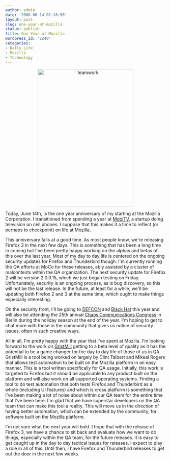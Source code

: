 ```yaml
---
author: admin
date: '2008-06-14 01:18:50'
layout: post
slug: one-year-at-mozilla
status: publish
title: One Year at Mozilla
wordpress_id: '2240'
categories:
- Daily Life
- Mozilla
- Technology
---
```

<p align="center"><a href="http://www.flickr.com/photos/albill/2577507114/" title="teamwork by albill, on Flickr"><img src="http://farm4.static.flickr.com/3069/2577507114_be254a351b_o.jpg" width="300" height="430" alt="teamwork" /></a></p>
Today, June 14th, is the one year anniversary of my starting at the Mozilla Corporation. I transitioned from spending a year at <a href="http://www.mobitv.com">MobiTV</a>, a startup doing television on cell phones. I suppose that this makes it a time to reflect (or perhaps to checkpoint) on life at Mozilla.

This anniversary falls at a good time. As most people know, we're releasing Firefox 3 in the next few days. This is something that has been a long time in coming but I've been pretty happy working on the alphas and betas of this over the last year. Most of my day to day life is centered on the ongoing security updates for Firefox and Thunderbird though. I'm currently running the QA efforts at MoCo for these releases, ably assisted by a cluster of malcontents within the QA organization.  The next security update for Firefox 2 will be version 2.0.0.15, which we just began testing on Friday. Unfortunately, security is an ongoing process, as is bug discovery, so this will not be the last release. In the future, at least for a while, we'll be updating both Firefox 2 and 3 at the same time, which ought to make things especially interesting.

On the security front, I'll be going to <a href="http://www.defcon.org/">DEFCON</a> and <a href="http://www.blackhat.com/">Black Hat</a> this year and will also be attending the 25th annual <a href="http://en.wikipedia.org/wiki/Chaos_Communication_Congress">Chaos Communications Congress</a> in Berlin during the holiday season at the end of the year. I'm hoping to get to chat more with those in the community that gives us notice of security issues, often in such creative ways. 

All in all, I'm pretty happy with the year that I've spent at Mozilla. I'm looking forward to the work on <a href="http://wiki.mozilla.org/QA/TDAI/MozMillTestTool">GristMill</a> getting to a beta level of quality as it has the potential to be a game changer for the day to day life of those of us in QA. GristMill is a tool being worked on largely by Clint Talbert and Mikeal Rogers that allows test automation to be built on the Mozilla platform in an easy manner. This is a tool written specifically for QA usage. Initially, this work is targeted to Firefox but it should be applicable to any product built on the platform and will also work on all supported operating systems. Finding a tool to do test automation that both tests Firefox and Thunderbird as a whole (including UI features) and which is cross platform is something that I've been making a lot of noise about within our QA team for the entire time that I've been here. I'm glad that we have superstar developers on the QA team that can make this tool a reality. This will move us in the direction of having better automation, which can be extended by the community, for software built on the Mozilla platform. 

I'm not sure what the next year will hold. I hope that with the release of Firefox 3, we have a chance to sit back and evaluate how we want to do things, especially within the QA team, for the future releases. It is easy to get caught up in the day to day tactical issues for releases. I expect to play a role in all of this. Until then, I have Firefox and Thunderbird releases to get out the door in the next few weeks.
